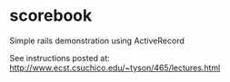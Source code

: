 scorebook
=========

Simple rails demonstration using ActiveRecord


See instructions posted at: http://www.ecst.csuchico.edu/~tyson/465/lectures.html
